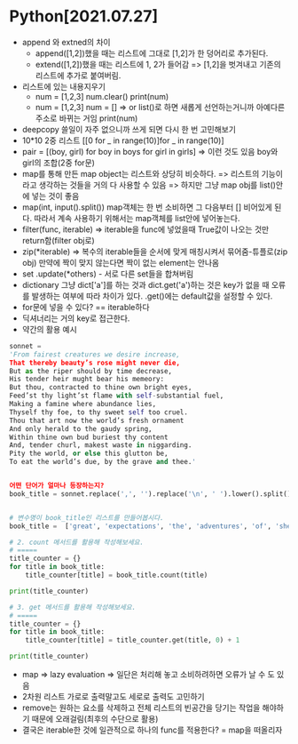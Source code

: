 # Python[2021.07.27]

- append 와 extned의 차이
  - append([1,2])했을 때는 리스트에 그대로 [1,2]가 한 덩어리로 추가된다.
  - extend([1,2])했을 때는 리스트에 1, 2가 들어감 => [1,2]을 벗겨내고 기존의 리스트에 추가로 붙여버림.
- 리스트에 있는 내용지우기
  - num = [1,2,3]
    num.clear()
    print(num)
  - num = [1,2,3]
    num = [] => or list()로 하면 새롭게 선언하는거니까 아예다른 주소로 바뀌는 거임
    print(num)
- deepcopy 쓸일이 자주 없으니까 쓰게 되면 다시 한 번 고민해보기 
- 10*10 2중 리스트
  [[0 for _ in range(10)]for _ in range(10)]
- pair = [(boy, girl) for boy in boys for girl in girls] => 이런 것도 있음 boy와 girl의 조합(2중 for문)
- map를 통해 만든 map object는 리스트와 상당히 비슷하다. => 리스트의 기능이라고 생각하는 것들을 거의 다 사용할 수 있음
  => 하지만 그냥 map obj를 list()안에 넣는 것이 좋음 
- map(int, input().split())
  map객체는 한 번 소비하면 그 다음부터 [] 비어있게 된다.
  따라서 계속 사용하기 위해서는 map객체를 list안에 넣어놓는다.
- filter(func, iterable) => iterable을 func에 넣었을때 True값이 나오는 것만 return함(filter obj로)
- zip(*iterable) => 복수의 iterable들을 순서에 맞게 매칭시켜서 묶어줌-튜플로(zip obj)
  만약에 짝이 맞지 않는다면 짝이 없는 element는 안나옴
- set
  .update(*others) - 서로 다른 set들을 합쳐버림
- dictionary
  그냥 dict['a']를 하는 것과 dict.get('a')하는 것은 key가 없을 때 오류를 발생하는 여부에 따라 차이가 있다. .get()에는 default값을 설정할 수 있다.
- for문에 넣을 수 있다? == iterable하다
- 딕셔너리는 거의 key로 접근한다.
- 약간의 활용 예시

```python
sonnet = 
'From fairest creatures we desire increase,
That thereby beauty’s rose might never die,
But as the riper should by time decrease,
His tender heir mught bear his memeory:
But thou, contracted to thine own bright eyes,
Feed’st thy light’st flame with self-substantial fuel,
Making a famine where abundance lies,
Thyself thy foe, to thy sweet self too cruel.
Thou that art now the world’s fresh ornament
And only herald to the gaudy spring,
Within thine own bud buriest thy content
And, tender churl, makest waste in niggarding.
Pity the world, or else this glutton be,
To eat the world’s due, by the grave and thee.'


어떤 단어가 얼마나 등장하는지?
book_title = sonnet.replace(',', '').replace('\n', ' ').lower().split() => 하면 소문자로 연결된 모든 문자가 소문자인 문자열로 바뀜(리스트) 


# 변수명이 book_title인 리스트를 만들어봅시다.
book_title =  ['great', 'expectations', 'the', 'adventures', 'of', 'sherlock', 'holmes', 'the', 'great', 'gasby', 'hamlet', 'adventures', 'of', 'huckleberry', 'fin']

# 2. count 메서드를 활용해 작성해보세요.
# =====
title_counter = {}
for title in book_title:
    title_counter[title] = book_title.count(title)

print(title_counter)

# 3. get 메서드를 활용해 작성해보세요.
# =====
title_counter = {}
for title in book_title:
    title_counter[title] = title_counter.get(title, 0) + 1

print(title_counter)
```

- map => lazy evaluation => 일단은 처리해 놓고 소비하려하면 오류가 날 수 도 있음
- 2차원 리스트 가로로 출력말고도 세로로 출력도 고민하기
- remove는 원하는 요소를 삭제하고 전체 리스트의 빈공간을 당기는 작업을 해야하기 때문에 오래걸림(최후의 수단으로 활용)
- 결국은 iterable한 것에 일관적으로 하나의 func를 적용한다? = map을 떠올리자